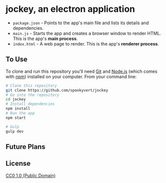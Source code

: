 # jockey, an electron application

- `package.json` - Points to the app's main file and lists its details and dependencies.
- `main.js` - Starts the app and creates a browser window to render HTML. This is the app's **main process**.
- `index.html` - A web page to render. This is the app's **renderer process**.


## To Use

To clone and run this repository you'll need [Git](https://git-scm.com) and [Node.js](https://nodejs.org/en/download/) (which comes with [npm](http://npmjs.com)) installed on your computer. From your command line:

```bash
# Clone this repository
git clone https://github.com/spookyvert/jockey
# Go into the repository
cd jockey
# Install dependencies
npm install
# Run the app
npm start

# Gulp
gulp dev

```
## Future Plans


## License

[CC0 1.0 (Public Domain)](LICENSE.md)
